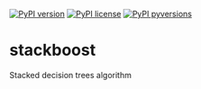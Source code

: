[![PyPI version](https://img.shields.io/pypi/v/stackboost.svg?colorB=4cc61e)](https://pypi.org/project/stackboost/) 
[![PyPI license](https://img.shields.io/pypi/l/stackboost.svg)](https://github.com/leffff/stackboost/blob/main/LICENSE)
[![PyPI pyversions](https://img.shields.io/pypi/pyversions/waveml.svg)](https://pypi.python.org/pypi/stackboost/)

# stackboost
Stacked decision trees algorithm

